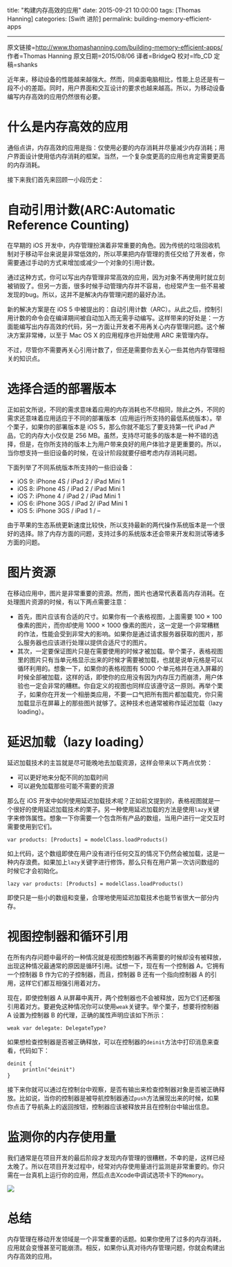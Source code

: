 title: "构建内存高效的应用"
date: 2015-09-21 10:00:00
tags: [Thomas Hanning]
categories: [Swift 进阶]
permalink: building-memory-efficient-apps

---
原文链接=http://www.thomashanning.com/building-memory-efficient-apps/
作者=Thomas Hanning
原文日期=2015/08/06
译者=BridgeQ
校对=lfb_CD
定稿=shanks

近年来，移动设备的性能越来越强大。然而，同桌面电脑相比，性能上总还是有一段不小的差距。同时，用户界面和交互设计的要求也越来越高。所以，为移动设备编写内存高效的应用仍然很有必要。
<!--more-->

# 什么是内存高效的应用

通俗点讲，内存高效的应用是指：仅使用必要的内存消耗并尽量减少内存消耗；用户界面设计使用低内存消耗的框架。当然，一个复杂度更高的应用也肯定需要更高的内存消耗。

接下来我们首先来回顾一小段历史：

# 自动引用计数(ARC:Automatic Reference Counting)

在早期的 iOS 开发中，内存管理扮演着非常重要的角色。因为传统的垃圾回收机制对于移动平台来说是非常低效的，所以苹果把内存管理的责任交给了开发者，你需要通过手动的方式来增加或减少一个对象的引用计数。

通过这种方式，你可以写出内存管理非常高效的应用，因为对象不再使用时就立刻被销毁了。但另一方面，很多时候手动管理内存并不容易，也经常产生一些不易被发现的bug。所以，这并不是解决内存管理问题的最好办法。

新的解决方案是在 iOS 5 中被提出的：自动引用计数（ARC）。从此之后，控制引用计数的命令会在编译期间被自动加入而无需手动编写。这样带来的好处是：一方面能编写出内存高效的代码，另一方面让开发者不用再关心内存管理问题。这个解决方案非常棒，以至于 Mac OS X 的应用程序也开始使用 ARC 来管理内存。

不过，尽管你不需要再关心引用计数了，但还是需要你去关心一些其他内存管理相关的知识点。

# 选择合适的部署版本

正如前文所说，不同的需求意味着应用的内存消耗也不尽相同，除此之外，不同的需求还意味着应用适应于不同的部署版本（应用运行所支持的最低系统版本）。举个栗子，如果你的部署版本是 iOS 5，那么你就不能忘了要支持第一代 iPad 产品，它的内存大小仅仅是 256 MB。虽然，支持尽可能多的版本是一种不错的选择，但是，在你所支持的版本上为用户带来良好的用户体验才是更重要的。所以，当你想支持一些旧设备的时候，在设计阶段就要仔细考虑内存消耗问题。

下面列举了不同系统版本所支持的一些旧设备：

* iOS 9: iPhone 4S / iPad 2 / iPad Mini 1
* iOS 8: iPhone 4S / iPad 2 / iPad Mini 1
* iOS 7: iPhone 4 / iPad 2 / iPad Mini 1
* iOS 6: iPhone 3GS / iPad 2/ iPad Mini 1
* iOS 5: iPhone 3GS / iPad 1 / –

由于苹果的生态系统更新速度比较快，所以支持最新的两代操作系统版本是一个很好的选择。除了内存方面的问题，支持过多的系统版本还会带来开发和测试等诸多方面的问题。

# 图片资源

在移动应用中，图片是非常重要的资源。然而，图片也通常代表着高内存消耗。在处理图片资源的时候，有以下两点需要注意：

* 首先，图片应该有合适的尺寸。如果你有一个表格视图，上面需要 100 × 100 像素的图片，而你却使用 1000 × 1000 像素的图片，这一定是一个非常糟糕的作法，性能会受到非常大的影响。如果你是通过请求服务器获取的图片，那么服务器也应该进行处理以提供合适尺寸的图片。
* 其次，一定要保证图片只是在需要使用的时候才被加载。举个栗子，表格视图里的图片只有当单元格显示出来的时候才需要被加载，也就是说单元格是可以循环利用的。想象一下，如果你的表格视图有 5000 个单元格并在进入屏幕的时候全部被加载，这样的话，即使你的应用没有因为内存压力而崩溃，用户体验也一定会非常的糟糕。你自定义的视图也同样应该遵守这一原则。再举个栗子，如果你在开发一个相册类应用，不要一口气把所有图片都加载完，你只需加载显示在屏幕上的那些图片就够了。这种技术也通常被称作延迟加载（lazy loading）。

# 延迟加载（lazy loading）

延迟加载技术的主旨就是尽可能晚地去加载资源，这样会带来以下两点优势：

* 可以更好地来分配不同的加载时间
* 可以避免加载那些可能不需要的资源

那么在 iOS 开发中如何使用延迟加载技术呢？正如前文提到的，表格视图就是一个很好的使用延迟加载技术的栗子。另一种使用延迟加载的方法是使用`lazy`关键字来修饰属性。想象一下你需要一个包含所有产品的数组，当用户进行一定交互时需要使用到它们。

```objc
var products: [Products] = modelClass.loadProducts()
```

如上代码，这个数组即使在用户没有进行任何交互的情况下仍然会被加载，这是一种内存浪费。如果加上`lazy`关键字进行修饰，那么只有在用户第一次访问数组的时候它才会初始化。

```objc
lazy var products: [Products] = modelClass.loadProducts()
```

即使只是一些小的数组和变量，合理地使用延迟加载技术也能节省很大一部分内存。

# 视图控制器和循环引用

在所有内存问题中最坏的一种情况就是视图控制器不再需要的时候却没有被释放，出现这种情况最通常的原因是循环引用。试想一下，现在有一个控制器 A，它拥有一个控制器 B 作为它的子控制器，而且，控制器 B 还有一个指向控制器 A 的引用，这样它们都互相强引用着对方。

现在，即使控制器 A 从屏幕中离开，两个控制器也不会被释放，因为它们还都强引用着对方。要避免这种情况你可以使用`weak`关键字。举个栗子，想要将控制器 A 设置为控制器 B 的代理，正确的属性声明应该如下所示：

```objc
weak var delegate: DelegateType?
```

如果想检查控制器是否被正确释放，可以在控制器的`deinit`方法中打印消息来查看，代码如下：

```objc
deinit {
     println("deinit")
}
```

接下来你就可以通过在控制台中观察，是否有输出来检查控制器对象是否被正确释放。比如说，当你的控制器是被导航控制器通过`push`方法展现出来的时候，如果你点击了导航条上的返回按钮，控制器应该被释放并且在控制台中输出信息。

# 监测你的内存使用量

我们通常是在项目开发的最后阶段才发现内存管理的很糟糕，不幸的是，这样已经太晚了。所以在项目开发过程中，经常对内存使用量进行监测是非常重要的。你只需在一台真机上运行你的应用，然后点击Xcode中调试选项卡下的`Memory`。

![](/img/articles/building-memory-efficient-apps/Bildschirmfoto-2015-08-01-um-10.23.22.png1444269940.235203)

# 总结

内存管理在移动开发领域是一个非常重要的话题。如果你使用了过多的内存消耗，应用就会变慢甚至可能崩溃。相反，如果你认真对待内存管理问题，你就会构建出内存高效的应用。